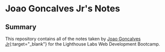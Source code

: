 # Joao Goncalves Jr's Notes

## Summary 

This repository contains all of the notes taken by [Joao Goncalves Jr](https://github.com/jgoncalvesjr){:target="_blank"} for the Lighthouse Labs Web Development Bootcamp.
